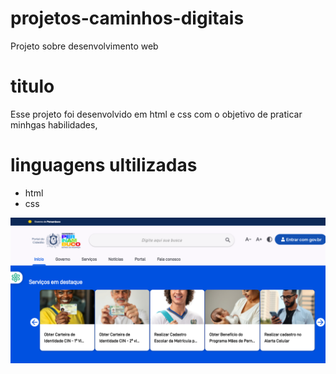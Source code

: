 # projetos-caminhos-digitais
Projeto sobre desenvolvimento web

# titulo
Esse projeto foi desenvolvido em html e css com o objetivo de praticar minhgas habilidades,

# linguagens ultilizadas
- html
- css

![alt text](image.png)
